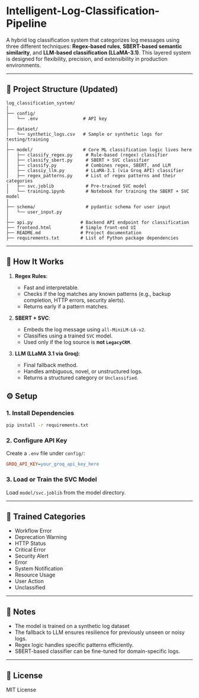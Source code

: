 
# Intelligent-Log-Classification-Pipeline

A hybrid log classification system that categorizes log messages using three different techniques: **Regex-based rules**, **SBERT-based semantic similarity**, and **LLM-based classification (LLaMA-3.1)**. This layered system is designed for flexibility, precision, and extensibility in production environments.

---

## 📁 Project Structure (Updated)

```text
log_classification_system/
│
├── config/                   
│   └── .env                 # API key
│
├── dataset/
│   └── synthetic_logs.csv   # Sample or synthetic logs for testing/training
│
├── model/                   # Core ML classification logic lives here
│   ├── classify_regex.py     # Rule-based (regex) classifier
│   ├── classify_sbert.py     # SBERT + SVC classifier
│   ├── classify.py           # Combines regex, SBERT, and LLM
│   ├── classiy_llm.py        # LLaMA-3.1 (via Groq API) classifier
│   ├── regex_patterns.py     # List of regex patterns and their categories
│   ├── svc.joblib            # Pre-trained SVC model
│   └── training.ipynb        # Notebook for training the SBERT + SVC model
│
├── schema/                   # pydantic schema for user input
│   └── user_input.py 
│   
├── api.py                  # Backend API endpoint for classification
├── frontend.html           # Simple front-end UI 
├── README.md               # Project documentation
├── requirements.txt        # List of Python package dependencies
```

---

## 🧠 How It Works

1. **Regex Rules**:
   - Fast and interpretable.
   - Checks if the log matches any known patterns (e.g., backup completion, HTTP errors, security alerts).
   - Returns early if a pattern matches.

2. **SBERT + SVC**:
   - Embeds the log message using `all-MiniLM-L6-v2`.
   - Classifies using a trained `SVC` model.
   - Used only if the log source is **not `LegacyCRM`**.

3. **LLM (LLaMA 3.1 via Groq)**:
   - Final fallback method.
   - Handles ambiguous, novel, or unstructured logs.
   - Returns a structured category or `Unclassified`.



## ⚙️ Setup

### 1. Install Dependencies

```bash
pip install -r requirements.txt
```

### 2. Configure API Key

Create a `.env` file under `config/`:

```ini
GROQ_API_KEY=your_groq_api_key_here
```

### 3. Load or Train the SVC Model

Load `model/svc.joblib` from the model directory.

---

## 🧩 Trained Categories

- Workflow Error  
- Deprecation Warning  
- HTTP Status  
- Critical Error  
- Security Alert  
- Error  
- System Notification  
- Resource Usage  
- User Action  
- Unclassified

---

## 📌 Notes

- The model is trained on a synthetic log dataset
- The fallback to LLM ensures resilience for previously unseen or noisy logs.
- Regex logic handles specific patterns efficiently.
- SBERT-based classifier can be fine-tuned for domain-specific logs.

---

## 📜 License

MIT License
